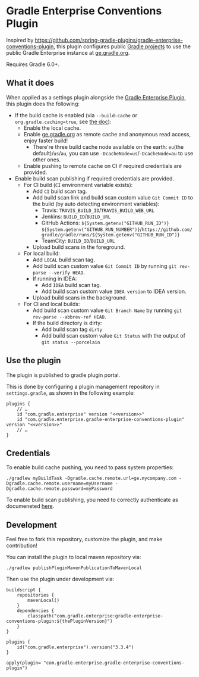 # Gradle Enterprise Conventions Plugin

Inspired by https://github.com/spring-gradle-plugins/gradle-enterprise-conventions-plugin, this plugin configures public [Gradle projects](https://github.com/gradle)
to use the public Gradle Enterprise instance at [ge.gradle.org](https://ge.gradle.org).

Requires Gradle 6.0+.

## What it does

When applied as a settings plugin alongside the [Gradle Enterprise Plugin](https://plugins.gradle.org/plugin/com.gradle.enterprise), this plugin does the following:

- If the build cache is enabled (via `--build-cache` or `org.gradle.caching=true`, see [the doc](https://guides.gradle.org/using-build-cache/)):
  - Enable the local cache.
  - Enable [ge.gradle.org](https://ge.gradle.org) as remote cache and anonymous read access, enjoy faster build!
    - There're three build cache node available on the earth: `eu`(the default)/`us`/`au`, you can use `-DcacheNode=us`/`-DcacheNode=au` to use other ones.
  - Enable pushing to remote cache on CI if required credentials are provided.
- Enable build scan publishing if required credentials are provided.
  - For CI build (`CI` environment variable exists):
    - Add `CI` build scan tag.
    - Add build scan link and build scan custom value `Git Commit ID` to the build (by auto detecting environment variables):
      - Travis: `TRAVIS_BUILD_ID`/`TRAVIS_BUILD_WEB_URL`
      - Jenkins: `BUILD_ID`/`BUILD_URL`
      - GitHub Actions: `${System.getenv("GITHUB_RUN_ID")} ${System.getenv("GITHUB_RUN_NUMBER")}`/`https://github.com/gradle/gradle/runs/${System.getenv("GITHUB_RUN_ID")}`
      - TeamCity: `BUILD_ID`/`BUILD_URL`
    - Upload build scans in the foreground.
  - For local build:
    - Add `LOCAL` build scan tag.
    - Add build scan custom value `Git Commit ID` by running `git rev-parse --verify HEAD`.
    - If running in IDEA:
      - Add `IDEA` build scan tag.
      - Add build scan custom value `IDEA version` to IDEA version.
    - Upload build scans in the background.
  - For CI and local builds:
    - Add build scan custom value `Git Branch Name` by running `git rev-parse --abbrev-ref HEAD`.
    - If the build directory is dirty:
      - Add build scan tag `dirty`
      - Add build scan custom value `Git Status` with the output of `git status --porcelain`

## Use the plugin

The plugin is published to gradle plugin portal.

This is done by configuring a plugin management repository in `settings.gradle`, as shown in the following example:


```
plugins {
    // …
    id "com.gradle.enterprise" version "<<version>>"
    id "com.gradle.enterprise.gradle-enterprise-conventions-plugin" version "<<version>>"
    // …
}
```

## Credentials

To enable build cache pushing, you need to pass system properties:

```
./gradlew myBuildTask -Dgradle.cache.remote.url=ge.mycompany.com -Dgradle.cache.remote.username=myUsername -Dgradle.cache.remote.password=myPassword
```

To enable build scan publishing, you need to correctly authenticate as documeneted [here](https://docs.gradle.com/enterprise/gradle-plugin/#authenticating_with_gradle_enterprise).

## Development

Feel free to fork this repository, customize the plugin, and make contribution!

You can install the plugin to local maven repository via:

```
./gradlew publishPluginMavenPublicationToMavenLocal
```

Then use the plugin under development via:

```
buildscript {
    repositories { 
        mavenLocal() 
    }
    dependencies {
        classpath("com.gradle.enterprise:gradle-enterprise-conventions-plugin:${thePluginVersion}")
    }
}

plugins {
    id("com.gradle.enterprise").version("3.3.4")
}

apply(plugin= "com.gradle.enterprise.gradle-enterprise-conventions-plugin")

```


